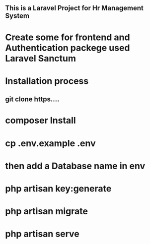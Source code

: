 ## This is a Laravel Project for Hr Management System 

# Create some for frontend and Authentication packege used Laravel Sanctum

# Installation process

## git clone https....

# composer Install
 
# cp .env.example .env

# then add a Database name in env

# php artisan key:generate
 
# php artisan migrate

# php artisan serve